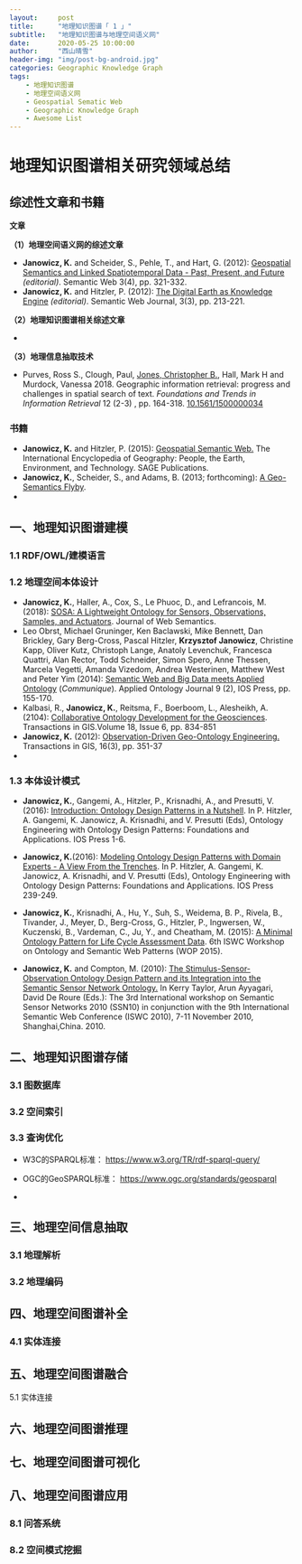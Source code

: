 ```yaml
---
layout:     post
title:      "地理知识图谱「 1 」"
subtitle:   "地理知识图谱与地理空间语义网"
date:       2020-05-25 10:00:00
author:     "西山晴雪"
header-img: "img/post-bg-android.jpg"
categories: Geographic Knowledge Graph
tags:
    - 地理知识图谱
    - 地理空间语义网
    - Geospatial Sematic Web
    - Geographic Knowledge Graph
    - Awesome List
---
```


# 地理知识图谱相关研究领域总结



## 综述性文章和书籍

**文章**

**（1）地理空间语义网的综述文章**

- **Janowicz, K.** and Scheider, S., Pehle, T., and Hart, G. (2012): [Geospatial Semantics and Linked Spatiotemporal Data - Past, Present, and Future](https://geog.ucsb.edu/~jano/LSTD2012editorial.pdf) *(editorial)*. Semantic Web 3(4), pp. 321-332.
- **Janowicz, K.** and Hitzler, P. (2012): [The Digital Earth as Knowledge Engine](https://geog.ucsb.edu/~jano/Semantics_Digital_Earth2012.pdf) *(editorial)*. Semantic Web Journal, 3(3), pp. 213-221.



**（2）地理知识图谱相关综述文章**

- 

**（3）地理信息抽取技术**

- Purves, Ross S., Clough, Paul, [Jones, Christopher B.](http://orca.cf.ac.uk/view/cardiffauthors/A011014P.html), Hall, Mark H and Murdock, Vanessa 2018. Geographic information retrieval: progress and challenges in spatial search of text. *Foundations and Trends in Information Retrieval* 12 (2-3) , pp. 164-318. [10.1561/1500000034](http://dx.doi.org/10.1561/1500000034)



### 书籍

- **Janowicz, K.** and Hitzler, P. (2015): [Geospatial Semantic Web.](https://geog.ucsb.edu/~jano/#) The International Encyclopedia of Geography: People, the Earth, Environment, and Technology. SAGE Publications.
- **Janowicz, K.**, Scheider, S., and Adams, B. (2013; forthcoming): [A Geo-Semantics Flyby](https://geog.ucsb.edu/~jano/geo-semantics.pdf).
- 

## 一、地理知识图谱建模

### 1.1 RDF/OWL/建模语言



### 1.2 地理空间本体设计

-  **Janowicz, K.**, Haller, A., Cox, S., Le Phuoc, D., and Lefrancois, M. (2018): [SOSA: A Lightweight Ontology for Sensors, Observations, Samples, and Actuators](https://geog.ucsb.edu/~jano/SOSA_Intro_Paper.pdf). Journal of Web Semantics.
-  Leo Obrst, Michael Gruninger, Ken Baclawski, Mike Bennett, Dan Brickley, Gary Berg-Cross, Pascal Hitzler, **Krzysztof Janowicz**, Christine Kapp, Oliver Kutz, Christoph Lange, Anatoly Levenchuk, Francesca Quattri, Alan Rector, Todd Schneider, Simon Spero, Anne Thessen, Marcela Vegetti, Amanda Vizedom, Andrea Westerinen, Matthew West and Peter Yim (2014): [Semantic Web and Big Data meets Applied Ontology](http://iospress.metapress.com/content/02jp47552712540j/) (*Communique*). Applied Ontology Journal 9 (2), IOS Press, pp. 155-170.
- Kalbasi, R., **Janowicz, K.**, Reitsma, F., Boerboom, L., Alesheikh, A. (2104): [Collaborative Ontology Development for the Geosciences](http://onlinelibrary.wiley.com/doi/10.1111/tgis.12070/abstract). Transactions in GIS.Volume 18, Issue 6, pp. 834-851
- **Janowicz, K.** (2012): [Observation-Driven Geo-Ontology Engineering.](https://geog.ucsb.edu/~jano/ODOEfinaldraft.pdf) Transactions in GIS, 16(3), pp. 351-37
- 

### 1.3 本体设计模式

- **Janowicz, K.**, Gangemi, A., Hitzler, P., Krisnadhi, A., and Presutti, V. (2016): [Introduction: Ontology Design Patterns in a Nutshell](https://geog.ucsb.edu/~jano/odpnutshell.pdf). In P. Hitzler, A. Gangemi, K. Janowicz, A. Krisnadhi, and V. Presutti (Eds), Ontology Engineering with Ontology Design Patterns: Foundations and Applications. IOS Press 1-6.

- **Janowicz, K.**(2016): [Modeling Ontology Design Patterns with Domain Experts - A View From the Trenches](https://geog.ucsb.edu/~jano/odpexperts.pdf). In P. Hitzler, A. Gangemi, K. Janowicz, A. Krisnadhi, and V. Presutti (Eds), Ontology Engineering with Ontology Design Patterns: Foundations and Applications. IOS Press 239-249.
- **Janowicz, K.**, Krisnadhi, A., Hu, Y., Suh, S., Weidema, B. P., Rivela, B., Tivander, J., Meyer, D., Berg-Cross, G., Hitzler, P., Ingwersen, W., Kuczenski, B., Vardeman, C., Ju, Y., and Cheatham, M. (2015): [A Minimal Ontology Pattern for Life Cycle Assessment Data](https://geog.ucsb.edu/~jano/LCA_pattern.pdf). 6th ISWC Workshop on Ontology and Semantic Web Patterns (WOP 2015).
- **Janowicz, K.** and Compton, M. (2010): [The Stimulus-Sensor-Observation Ontology Design Pattern and its Integration into the Semantic Sensor Network Ontology.](https://geog.ucsb.edu/~jano/Semantic_Sensor_Ontology_2010.pdf) In Kerry Taylor, Arun Ayyagari, David De Roure (Eds.): The 3rd International workshop on Semantic Sensor Networks 2010 (SSN10) in conjunction with the 9th International Semantic Web Conference (ISWC 2010), 7-11 November 2010, Shanghai,China. 2010.

## 二、地理知识图谱存储

### 3.1 图数据库



### 3.2 空间索引



### 3.3 查询优化

- W3C的SPARQL标准：		https://www.w3.org/TR/rdf-sparql-query/

- OGC的GeoSPARQL标准： https://www.ogc.org/standards/geosparql
- 

## 三、地理空间信息抽取

### 3.1 地理解析



### 3.2 地理编码



## 四、地理空间图谱补全

### 4.1 实体连接





## 五、地理空间图谱融合

5.1 实体连接



## 六、地理空间图谱推理



## 七、地理空间图谱可视化





## 八、地理空间图谱应用

### 8.1 问答系统



### 8.2 空间模式挖掘

